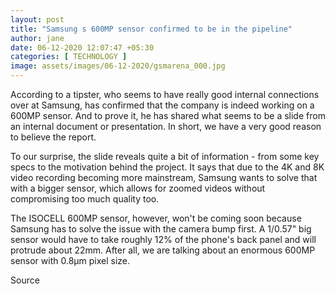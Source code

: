 ```yaml
---
layout: post
title: "Samsung s 600MP sensor confirmed to be in the pipeline"
author: jane 
date: 06-12-2020 12:07:47 +05:30 
categories: [ TECHNOLOGY ] 
image: assets/images/06-12-2020/gsmarena_000.jpg
---
```

According to a tipster, who seems to have really good internal connections over at Samsung, has confirmed that the company is indeed working on a 600MP sensor. And to prove it, he has shared what seems to be a slide from an internal document or presentation. In short, we have a very good reason to believe the report.

To our surprise, the slide reveals quite a bit of information - from some key specs to the motivation behind the project. It says that due to the 4K and 8K video recording becoming more mainstream, Samsung wants to solve that with a bigger sensor, which allows for zoomed videos without compromising too much quality too.

The ISOCELL 600MP sensor, however, won't be coming soon because Samsung has to solve the issue with the camera bump first. A 1/0.57" big sensor would have to take roughly 12% of the phone's back panel and will protrude about 22mm. After all, we are talking about an enormous 600MP sensor with 0.8µm pixel size.

Source